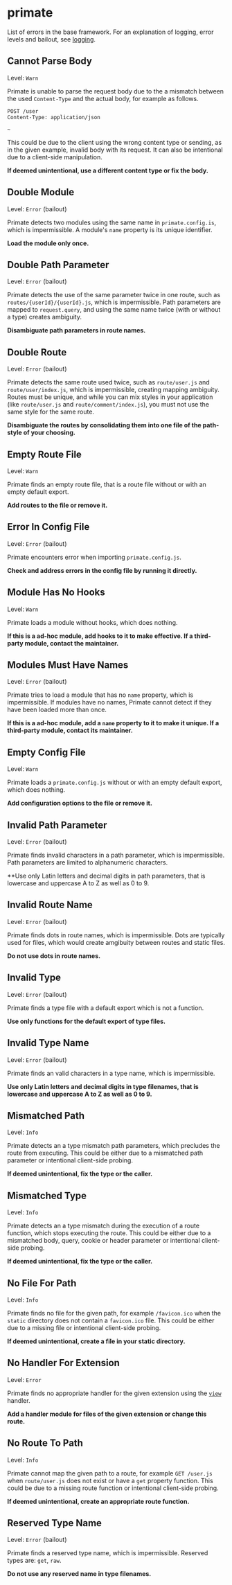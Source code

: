 # primate

List of errors in the base framework. For an explanation of logging, error
levels and bailout, see [logging](/advanced/logging).

## Cannot Parse Body

Level: `Warn`

Primate is unable to parse the request body due to the a mismatch between the
used `Content-Type` and the actual body, for example as follows.

```http caption=request with invalid JSON body
POST /user
Content-Type: application/json

~
```

This could be due to the client using the wrong content type or sending, as in
the given example, invalid body with its request. It can also be intentional
due to a client-side manipulation.

**If deemed unintentional, use a different content type or fix the body.**

## Double Module

Level: `Error` (bailout)

Primate detects two modules using the same name in `primate.config.is`, which
is impermissible. A module's `name` property is its unique identifier.

**Load the module only once.**

## Double Path Parameter

Level: `Error` (bailout)

Primate detects the use of the same parameter twice in one route, such as
`routes/{userId}/{userId}.js`, which is impermissible. Path parameters are
mapped to `request.query`, and using the same name twice (with or without a
type) creates ambiguity.

**Disambiguate path parameters in route names.**

## Double Route

Level: `Error` (bailout)

Primate detects the same route used twice, such as `route/user.js` and
`route/user/index.js`, which is impermissible, creating mapping ambiguity.
Routes must be unique, and while you can mix styles in your application (like
`route/user.js` and `route/comment/index.js`), you must not use the same style
for the same route.

**Disambiguate the routes by consolidating them into one file of the path-style
of your choosing.**

## Empty Route File

Level: `Warn`

Primate finds an empty route file, that is a route file without or with an
empty default export.

**Add routes to the file or remove it.**

## Error In Config File

Level: `Error` (bailout)

Primate encounters error when importing `primate.config.js`.

**Check and address errors in the config file by running it directly.**

## Module Has No Hooks

Level: `Warn`

Primate loads a module without hooks, which does nothing.

**If this is a ad-hoc module, add hooks to it to make effective. If a
third-party module, contact the maintainer.**

## Modules Must Have Names

Level: `Error` (bailout)

Primate tries to load a module that has no `name` property, which is
impermissible. If modules have no names, Primate cannot detect if they have
been loaded more than once.

**If this is a ad-hoc module, add a `name` property to it to make it unique. If
a third-party module, contact its maintainer.**

## Empty Config File

Level: `Warn`

Primate loads a `primate.config.js` without or with an empty default export,
which does nothing.

**Add configuration options to the file or remove it.**

## Invalid Path Parameter

Level: `Error` (bailout)

Primate finds invalid characters in a path parameter, which is impermissible.
Path parameters are limited to alphanumeric characters.

**Use only Latin letters and decimal digits in path parameters, that is
lowercase and uppercase A to Z as well as 0 to 9.

## Invalid Route Name

Level: `Error` (bailout)

Primate finds dots in route names, which is impermissible. Dots are typically
used for files, which would create amgibuity between routes and static files.

**Do not use dots in route names.**

## Invalid Type

Level: `Error` (bailout)

Primate finds a type file with a default export which is not a function.

**Use only functions for the default export of type files.**

## Invalid Type Name

Level: `Error` (bailout)

Primate finds an valid characters in a type name, which is impermissible.

**Use only Latin letters and decimal digits in type filenames, that is
lowercase and uppercase A to Z as well as 0 to 9.**

## Mismatched Path

Level: `Info`

Primate detects an a type mismatch path parameters, which precludes the route
from executing. This could be either due to a mismatched path parameter
or intentional client-side probing. 

**If deemed unintentional, fix the type or the caller.**

## Mismatched Type

Level: `Info`

Primate detects an a type mismatch during the execution of a route function,
which stops executing the route. This could be either due to a mismatched body,
query, cookie or header parameter or intentional client-side probing. 

**If deemed unintentional, fix the type or the caller.**

## No File For Path

Level: `Info`

Primate finds no file for the given path, for example `/favicon.ico` when the
`static` directory does not contain a `favicon.ico` file. This could be either
due to a missing file or intentional client-side probing. 

**If deemed unintentional, create a file in your static directory.**

## No Handler For Extension

Level: `Error`

Primate finds no appropriate handler for the given extension using the
[`view`](/guide/handling-requests#view) handler.

**Add a handler module for files of the given extension or change this route.**

## No Route To Path

Level: `Info`

Primate cannot map the given path to a route, for example `GET /user.js` when
`route/user.js` does not exist or have a `get` property function. This could be
due to a missing route function or intentional client-side probing. 

**If deemed unintentional, create an appropriate route function.**

## Reserved Type Name

Level: `Error` (bailout)

Primate finds a reserved type name, which is impermissible. Reserved types are:
`get`, `raw`.

**Do not use any reserved name in type filenames.**
